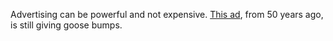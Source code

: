 Advertising can be powerful and not expensive. <a href="http://scripting.com/images/2019/12/16/warIsOver.png">This ad</a>, from 50 years ago, is still giving goose bumps.  
